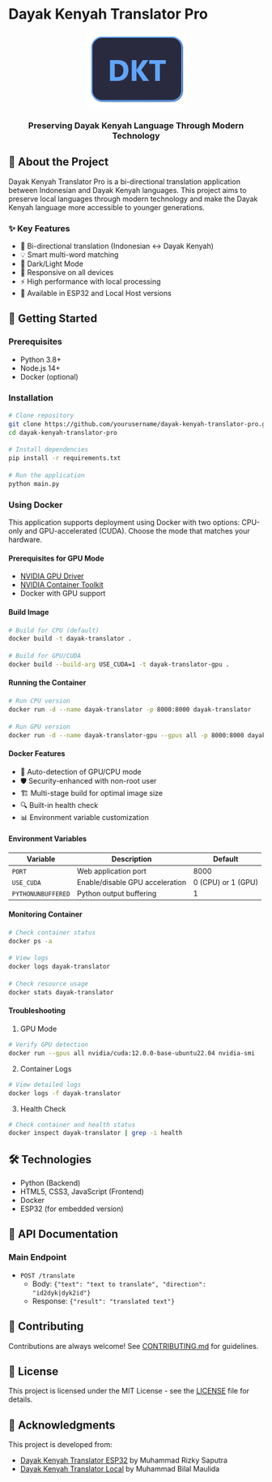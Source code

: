 # Dayak Kenyah Translator Pro

<div align="center">
    <img src="images/icon.png" alt="Dayak Kenyah Translator Logo" width="200"/>
    <h3>Preserving Dayak Kenyah Language Through Modern Technology</h3>
</div>

## 🌟 About the Project

Dayak Kenyah Translator Pro is a bi-directional translation application between Indonesian and Dayak Kenyah languages. This project aims to preserve local languages through modern technology and make the Dayak Kenyah language more accessible to younger generations.

### ✨ Key Features

- 🔄 Bi-directional translation (Indonesian ↔ Dayak Kenyah)
- 💡 Smart multi-word matching
- 🌙 Dark/Light Mode
- 📱 Responsive on all devices
- ⚡ High performance with local processing
- 🔌 Available in ESP32 and Local Host versions

## 🚀 Getting Started

### Prerequisites

- Python 3.8+
- Node.js 14+
- Docker (optional)

### Installation

```bash
# Clone repository
git clone https://github.com/yourusername/dayak-kenyah-translator-pro.git
cd dayak-kenyah-translator-pro

# Install dependencies
pip install -r requirements.txt

# Run the application
python main.py
```

### Using Docker

This application supports deployment using Docker with two options: CPU-only and GPU-accelerated (CUDA). Choose the mode that matches your hardware.

#### Prerequisites for GPU Mode
- [NVIDIA GPU Driver](https://www.nvidia.com/Download/index.aspx)
- [NVIDIA Container Toolkit](https://docs.nvidia.com/datacenter/cloud-native/container-toolkit/install-guide.html)
- Docker with GPU support

#### Build Image

```bash
# Build for CPU (default)
docker build -t dayak-translator .

# Build for GPU/CUDA
docker build --build-arg USE_CUDA=1 -t dayak-translator-gpu .
```

#### Running the Container

```bash
# Run CPU version
docker run -d --name dayak-translator -p 8000:8000 dayak-translator

# Run GPU version
docker run -d --name dayak-translator-gpu --gpus all -p 8000:8000 dayak-translator-gpu
```

#### Docker Features

- 🔄 Auto-detection of GPU/CPU mode
- 🛡️ Security-enhanced with non-root user
- 🏗️ Multi-stage build for optimal image size
- 🔍 Built-in health check
- 📊 Environment variable customization

#### Environment Variables

| Variable | Description | Default |
|----------|-------------|---------|
| `PORT` | Web application port | 8000 |
| `USE_CUDA` | Enable/disable GPU acceleration | 0 (CPU) or 1 (GPU) |
| `PYTHONUNBUFFERED` | Python output buffering | 1 |

#### Monitoring Container

```bash
# Check container status
docker ps -a

# View logs
docker logs dayak-translator

# Check resource usage
docker stats dayak-translator
```

#### Troubleshooting

1. GPU Mode
```bash
# Verify GPU detection
docker run --gpus all nvidia/cuda:12.0.0-base-ubuntu22.04 nvidia-smi
```

2. Container Logs
```bash
# View detailed logs
docker logs -f dayak-translator
```

3. Health Check
```bash
# Check container and health status
docker inspect dayak-translator | grep -i health
```

## 🛠️ Technologies

- Python (Backend)
- HTML5, CSS3, JavaScript (Frontend)
- Docker
- ESP32 (for embedded version)

## 📖 API Documentation

### Main Endpoint

- `POST /translate`
  - Body: `{"text": "text to translate", "direction": "id2dyk|dyk2id"}`
  - Response: `{"result": "translated text"}`

## 🤝 Contributing

Contributions are always welcome! See [CONTRIBUTING.md](CONTRIBUTING.md) for guidelines.

## 📝 License

This project is licensed under the MIT License - see the [LICENSE](LICENSE) file for details.

## 👏 Acknowledgments

This project is developed from:
- [Dayak Kenyah Translator ESP32](https://github.com/RyuHiiragi/Dayak-Kenyah-Translator-ESP-32.git) by Muhammad Rizky Saputra
- [Dayak Kenyah Translator Local](https://github.com/stdnt-c1/Dayak-Kenyah-Translator-Local-Optimized.git) by Muhammad Bilal Maulida
